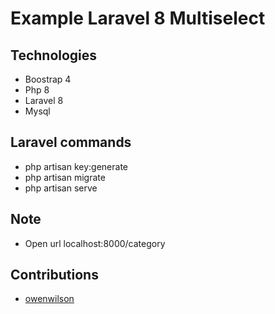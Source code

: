 # Example Laravel 8 Multiselect

## Technologies

- Boostrap 4
- Php 8
- Laravel 8
- Mysql

## Laravel commands

- php artisan key:generate
- php artisan migrate
- php artisan serve

## Note

- Open url localhost:8000/category

## Contributions

- [owenwilson](https://github.com/owenwilson)
